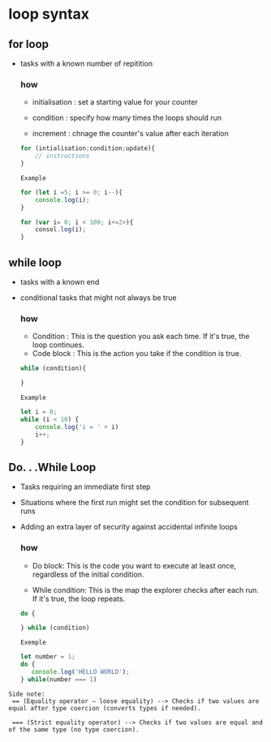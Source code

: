 # loop syntax

## for loop

- tasks with a known number of repitition

    ### how 
    - initialisation :
        set a starting value for your counter
    
    - condition : 
        specify how many times the loops should run 
    - increment :
        chnage the counter's value after each iteration 

    ```javascript
    for (intialisation;condition;update){
        // instructions
    }
    ```
    `Example`

    ```javascript
    for (let i =5; i >= 0; i--){
        console.log(i);
    }
    ```
    ```javascript
    for (var i= 0; i < 100; i+=2>){
        consol.log(i);
    }
    ```

## while loop

- tasks with a known end
- conditional tasks that might not always be true

    ### how
    - Condition :
        This is the question you ask each time. If it's true, the loop continues.
    - Code block :
        This is the action you take if the condition is true.
    
    ```javascript
    while (condition){

    }
    ```

    `Example`

    ```javascript
    let i = 0;
    while (i < 10) {
        console.log('i = ' + i)
        i++;
    }
    ```

## Do. . .While Loop

- Tasks requiring an immediate first step
- Situations where the first run might set the condition for subsequent runs
- Adding an extra layer of security against accidental infinite loops

    ### how

    - Do block:
        This is the code you want to execute at least once, regardless of the initial condition.

    - While condition: 
        This is the map the explorer checks after each run. If it's true, the loop repeats.
    
     ```javascript
     do {

     } while (condition)
     ```
     `Exemple`

     ```javascript
     let number = 1;
     do {
        console.log('HELLO WORLD');
     } while(number === 1)
    ```

```
Side note:
 == (Equality operator — loose equality) --> Checks if two values are equal after type coercion (converts types if needed).

 === (Strict equality operator) --> Checks if two values are equal and of the same type (no type coercion).

```